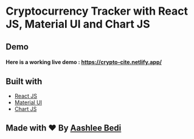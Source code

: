 # Cryptocurrency Tracker with React JS, Material UI and Chart JS

## Demo

#### Here is a working live demo : https://crypto-cite.netlify.app/

## Built with

- [React JS](https://reactjs.org/)
- [Material UI](https://v4.mui.com/)
- [Chart JS](https://reactchartjs.github.io/react-chartjs-2/#/)

## Made with ♥ By [Aashlee Bedi](https://www.linkedin.com/in/aashleebedi/)
